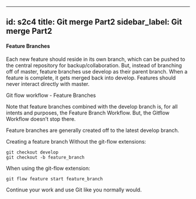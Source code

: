  ---
 id: s2c4
 title: Git merge Part2
 sidebar_label: Git merge Part2
 ---

#### Feature Branches

Each new feature should reside in its own branch, which can be pushed to the central repository for backup/collaboration.
But, instead of branching off of master, feature branches use develop as their parent branch.
When a feature is complete, it gets merged back into develop.
Features should never interact directly with master.




Git flow workflow - Feature Branches



Note that feature branches combined with the develop branch is, for all intents and purposes, the Feature Branch Workflow.
But, the Gitflow Workflow doesn’t stop there.

Feature branches are generally created off to the latest develop branch.

Creating a feature branch
Without the git-flow extensions:

```
git checkout develop
git checkout -b feature_branch
```

When using the git-flow extension:

```
git flow feature start feature_branch
```

Continue your work and use Git like you normally would.
